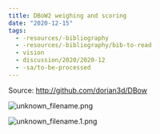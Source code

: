 ```yaml
---
title: DBoW2 weighing and scoring
date: "2020-12-15"
tags:
  - -resources/-bibliography
  - -resources/-bibliography/bib-to-read
  - vision
  - discussion/2020/2020-12
  - -sa/to-be-processed
---
```


Source: <http://github.com/dorian3d/DBow>

![unknown_filename.png](./_resources/DBoW2_weighing_and_scoring.resources/unknown_filename.png)

![unknown_filename.1.png](./_resources/DBoW2_weighing_and_scoring.resources/unknown_filename.1.png)

